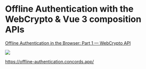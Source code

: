 # Offline Authentication with the WebCrypto & Vue 3 composition APIs

[Offline Authentication in the Browser: Part 1 — WebCrypto API](https://concords.medium.com/offline-authentication-in-the-browser-part-1-webcrypto-api-5f94a55562f9)

![](http://g.recordit.co/f235OAUWZJ.gif)

https://offline-authentication.concords.app/
